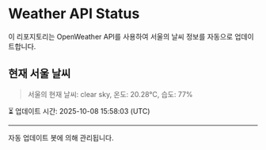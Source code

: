 
# Weather API Status

이 리포지토리는 OpenWeather API를 사용하여 서울의 날씨 정보를 자동으로 업데이트합니다.

## 현재 서울 날씨
> 서울의 현재 날씨: clear sky, 온도: 20.28°C, 습도: 77%

⏳ 업데이트 시간: 2025-10-08 15:58:03 (UTC)

---
자동 업데이트 봇에 의해 관리됩니다.
